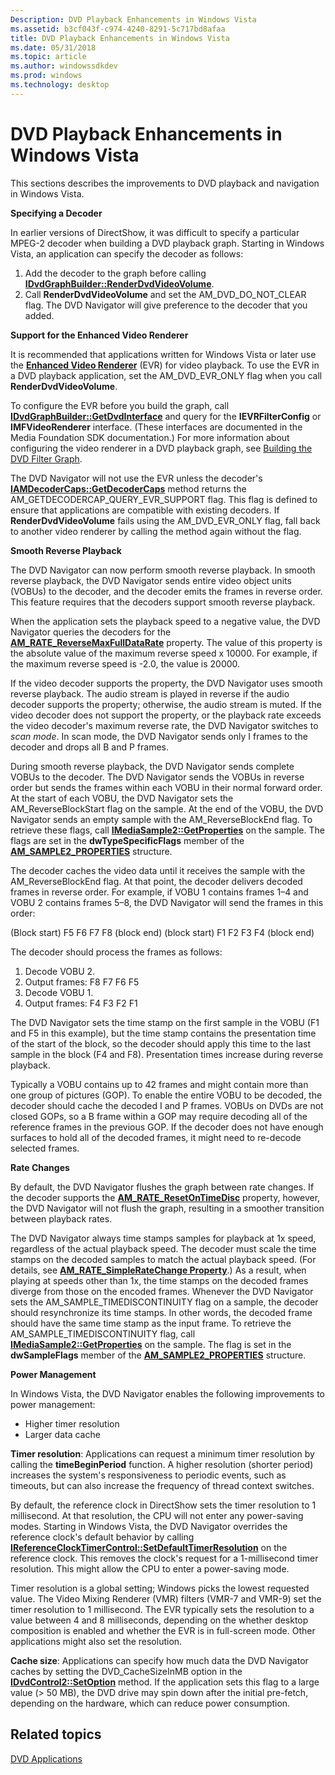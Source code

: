 ```yaml
---
Description: DVD Playback Enhancements in Windows Vista
ms.assetid: b3cf043f-c974-4240-8291-5c717bd8afaa
title: DVD Playback Enhancements in Windows Vista
ms.date: 05/31/2018
ms.topic: article
ms.author: windowssdkdev
ms.prod: windows
ms.technology: desktop
---
```


# DVD Playback Enhancements in Windows Vista

This sections describes the improvements to DVD playback and navigation in Windows Vista.

**Specifying a Decoder**

In earlier versions of DirectShow, it was difficult to specify a particular MPEG-2 decoder when building a DVD playback graph. Starting in Windows Vista, an application can specify the decoder as follows:

1.  Add the decoder to the graph before calling [**IDvdGraphBuilder::RenderDvdVideoVolume**](/windows/win32/Strmif/nf-strmif-idvdgraphbuilder-renderdvdvideovolume?branch=master).
2.  Call **RenderDvdVideoVolume** and set the AM\_DVD\_DO\_NOT\_CLEAR flag. The DVD Navigator will give preference to the decoder that you added.

**Support for the Enhanced Video Renderer**

It is recommended that applications written for Windows Vista or later use the [**Enhanced Video Renderer**](enhanced-video-renderer-filter.md) (EVR) for video playback. To use the EVR in a DVD playback application, set the AM\_DVD\_EVR\_ONLY flag when you call **RenderDvdVideoVolume**.

To configure the EVR before you build the graph, call [**IDvdGraphBuilder::GetDvdInterface**](/windows/win32/Strmif/nf-strmif-idvdgraphbuilder-getdvdinterface?branch=master) and query for the **IEVRFilterConfig** or **IMFVideoRenderer** interface. (These interfaces are documented in the Media Foundation SDK documentation.) For more information about configuring the video renderer in a DVD playback graph, see [Building the DVD Filter Graph](building-the-dvd-filter-graph.md).

The DVD Navigator will not use the EVR unless the decoder's [**IAMDecoderCaps::GetDecoderCaps**](/windows/win32/Strmif/nf-strmif-iamdecodercaps-getdecodercaps?branch=master) method returns the AM\_GETDECODERCAP\_QUERY\_EVR\_SUPPORT flag. This flag is defined to ensure that applications are compatible with existing decoders. If **RenderDvdVideoVolume** fails using the AM\_DVD\_EVR\_ONLY flag, fall back to another video renderer by calling the method again without the flag.

**Smooth Reverse Playback**

The DVD Navigator can now perform smooth reverse playback. In smooth reverse playback, the DVD Navigator sends entire video object units (VOBUs) to the decoder, and the decoder emits the frames in reverse order. This feature requires that the decoders support smooth reverse playback.

When the application sets the playback speed to a negative value, the DVD Navigator queries the decoders for the [**AM\_RATE\_ReverseMaxFullDataRate**](am-rate-reversemaxfulldatarate-property.md) property. The value of this property is the absolute value of the maximum reverse speed x 10000. For example, if the maximum reverse speed is -2.0, the value is 20000.

If the video decoder supports the property, the DVD Navigator uses smooth reverse playback. The audio stream is played in reverse if the audio decoder supports the property; otherwise, the audio stream is muted. If the video decoder does not support the property, or the playback rate exceeds the video decoder's maximum reverse rate, the DVD Navigator switches to *scan mode*. In scan mode, the DVD Navigator sends only I frames to the decoder and drops all B and P frames.

During smooth reverse playback, the DVD Navigator sends complete VOBUs to the decoder. The DVD Navigator sends the VOBUs in reverse order but sends the frames within each VOBU in their normal forward order. At the start of each VOBU, the DVD Navigator sets the AM\_ReverseBlockStart flag on the sample. At the end of the VOBU, the DVD Navigator sends an empty sample with the AM\_ReverseBlockEnd flag. To retrieve these flags, call [**IMediaSample2::GetProperties**](/windows/win32/Strmif/nf-strmif-imediasample2-getproperties?branch=master) on the sample. The flags are set in the **dwTypeSpecificFlags** member of the [**AM\_SAMPLE2\_PROPERTIES**](/windows/win32/strmif/ns-strmif-tagam_sample2_properties?branch=master) structure.

The decoder caches the video data until it receives the sample with the AM\_ReverseBlockEnd flag. At that point, the decoder delivers decoded frames in reverse order. For example, if VOBU 1 contains frames 1–4 and VOBU 2 contains frames 5–8, the DVD Navigator will send the frames in this order:

(Block start) F5 F6 F7 F8 (block end) (block start) F1 F2 F3 F4 (block end)

The decoder should process the frames as follows:

1.  Decode VOBU 2.
2.  Output frames: F8 F7 F6 F5
3.  Decode VOBU 1.
4.  Output frames: F4 F3 F2 F1

The DVD Navigator sets the time stamp on the first sample in the VOBU (F1 and F5 in this example), but the time stamp contains the presentation time of the start of the block, so the decoder should apply this time to the last sample in the block (F4 and F8). Presentation times increase during reverse playback.

Typically a VOBU contains up to 42 frames and might contain more than one group of pictures (GOP). To enable the entire VOBU to be decoded, the decoder should cache the decoded I and P frames. VOBUs on DVDs are not closed GOPs, so a B frame within a GOP may require decoding all of the reference frames in the previous GOP. If the decoder does not have enough surfaces to hold all of the decoded frames, it might need to re-decode selected frames.

**Rate Changes**

By default, the DVD Navigator flushes the graph between rate changes. If the decoder supports the [**AM\_RATE\_ResetOnTimeDisc**](am-rate-resetontimedisc-property.md) property, however, the DVD Navigator will not flush the graph, resulting in a smoother transition between playback rates.

The DVD Navigator always time stamps samples for playback at 1x speed, regardless of the actual playback speed. The decoder must scale the time stamps on the decoded samples to match the actual playback speed. (For details, see [**AM\_RATE\_SimpleRateChange Property**](am-rate-simpleratechange-property.md).) As a result, when playing at speeds other than 1x, the time stamps on the decoded frames diverge from those on the encoded frames. Whenever the DVD Navigator sets the AM\_SAMPLE\_TIMEDISCONTINUITY flag on a sample, the decoder should resynchronize its time stamps. In other words, the decoded frame should have the same time stamp as the input frame. To retrieve the AM\_SAMPLE\_TIMEDISCONTINUITY flag, call [**IMediaSample2::GetProperties**](/windows/win32/Strmif/nf-strmif-imediasample2-getproperties?branch=master) on the sample. The flag is set in the **dwSampleFlags** member of the [**AM\_SAMPLE2\_PROPERTIES**](/windows/win32/strmif/ns-strmif-tagam_sample2_properties?branch=master) structure.

**Power Management**

In Windows Vista, the DVD Navigator enables the following improvements to power management:

-   Higher timer resolution
-   Larger data cache

**Timer resolution**: Applications can request a minimum timer resolution by calling the **timeBeginPeriod** function. A higher resolution (shorter period) increases the system's responsiveness to periodic events, such as timeouts, but can also increase the frequency of thread context switches.

By default, the reference clock in DirectShow sets the timer resolution to 1 millisecond. At that resolution, the CPU will not enter any power-saving modes. Starting in Windows Vista, the DVD Navigator overrides the reference clock's default behavior by calling [**IReferenceClockTimerControl::SetDefaultTimerResolution**](/windows/win32/Strmif/nf-strmif-ireferenceclocktimercontrol-setdefaulttimerresolution?branch=master) on the reference clock. This removes the clock's request for a 1-millisecond timer resolution. This might allow the CPU to enter a power-saving mode.

Timer resolution is a global setting; Windows picks the lowest requested value. The Video Mixing Renderer (VMR) filters (VMR-7 and VMR-9) set the timer resolution to 1 millisecond. The EVR typically sets the resolution to a value between 4 and 8 milliseconds, depending on the whether desktop composition is enabled and whether the EVR is in full-screen mode. Other applications might also set the resolution.

**Cache size**: Applications can specify how much data the DVD Navigator caches by setting the DVD\_CacheSizeInMB option in the [**IDvdControl2::SetOption**](/windows/win32/Strmif/nf-strmif-idvdcontrol2-setoption?branch=master) method. If the application sets this flag to a large value (&gt; 50 MB), the DVD drive may spin down after the initial pre-fetch, depending on the hardware, which can reduce power consumption.

## Related topics

<dl> <dt>

[DVD Applications](dvd-applications.md)
</dt> </dl>

 

 



